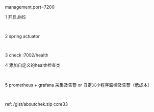 management.port=7200

1 开启JMS

​

2 spring actuator

​

3 check :7002/health

4 添加自定义的health检查类

​

5 prometheus + grafana 采集及告警 or 自定义小程序监控及告警（低成本）

​

ref: /gist/aboutchek.zip ccre33